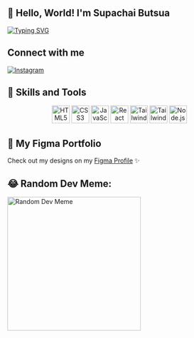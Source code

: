 ## 👋 Hello, World! I'm Supachai Butsua
[![Typing SVG](https://readme-typing-svg.demolab.com?font=Fira+Code&weight=600&size=20&pause=1000&color=00F7F7&center=true&vCenter=true&width=435&lines=Frontend+Developer)](https://git.io/typing-svg)

## Connect with me
[![Instagram](https://img.shields.io/badge/INSTAGRAM-E4405F?style=for-the-badge&logo=instagram&logoColor=white)](https://www.instagram.com/punwenin/)


## 🚀 Skills and Tools
<p align="center">
<img src="https://cdn.jsdelivr.net/gh/devicons/devicon/icons/html5/html5-original.svg" alt="HTML5" width="40" height="40"/>
<img src="https://cdn.jsdelivr.net/gh/devicons/devicon/icons/css3/css3-original.svg" alt="CSS3" width="40" height="40"/>
<img src="https://cdn.jsdelivr.net/gh/devicons/devicon/icons/javascript/javascript-original.svg" alt="JavaScript" width="40" height="40"/>
<img src="https://cdn.jsdelivr.net/gh/devicons/devicon/icons/react/react-original.svg" alt="React" width="40" height="40"/>
<img src="https://cdn.jsdelivr.net/gh/devicons/devicon/icons/tailwindcss/tailwindcss-plain.svg" alt="TailwindCSS" width="40" height="40"/>
<img src="https://cdn.jsdelivr.net/gh/devicons/devicon/icons/tailwindcss/tailwindcss-plain.svg" alt="TailwindCSS" width="40" height="40"/>
<img src="https://cdn.jsdelivr.net/gh/devicons/devicon/icons/nodejs/nodejs-original.svg" alt="Node.js" width="40" height="40"/>
</p>



## 🎨 My Figma Portfolio
Check out my designs on my [Figma Profile](https://www.figma.com/@punwenin) ✨



## 😂 Random Dev Meme:
<img src="https://random-memer.herokuapp.com/" width="300" alt="Random Dev Meme">

